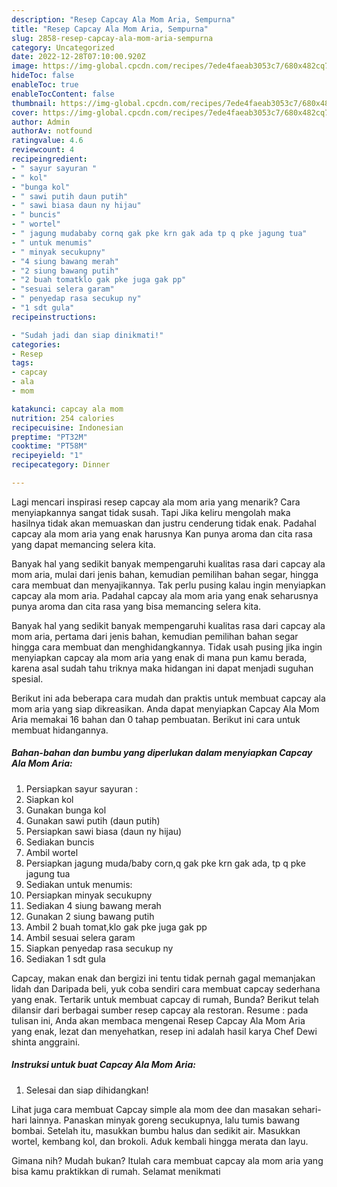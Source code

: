 ```yaml
---
description: "Resep Capcay Ala Mom Aria, Sempurna"
title: "Resep Capcay Ala Mom Aria, Sempurna"
slug: 2858-resep-capcay-ala-mom-aria-sempurna
category: Uncategorized
date: 2022-12-28T07:10:00.920Z
image: https://img-global.cpcdn.com/recipes/7ede4faeab3053c7/680x482cq70/capcay-ala-mom-aria-foto-resep-utama.jpg
hideToc: false
enableToc: true
enableTocContent: false
thumbnail: https://img-global.cpcdn.com/recipes/7ede4faeab3053c7/680x482cq70/capcay-ala-mom-aria-foto-resep-utama.jpg
cover: https://img-global.cpcdn.com/recipes/7ede4faeab3053c7/680x482cq70/capcay-ala-mom-aria-foto-resep-utama.jpg
author: Admin
authorAv: notfound
ratingvalue: 4.6
reviewcount: 4
recipeingredient:
- " sayur sayuran "
- " kol"
- "bunga kol"
- " sawi putih daun putih"
- " sawi biasa daun ny hijau"
- " buncis"
- " wortel"
- " jagung mudababy cornq gak pke krn gak ada tp q pke jagung tua"
- " untuk menumis"
- " minyak secukupny"
- "4 siung bawang merah"
- "2 siung bawang putih"
- "2 buah tomatklo gak pke juga gak pp"
- "sesuai selera garam"
- " penyedap rasa secukup ny"
- "1 sdt gula"
recipeinstructions:

- "Sudah jadi dan siap dinikmati!"
categories:
- Resep
tags:
- capcay
- ala
- mom

katakunci: capcay ala mom 
nutrition: 254 calories
recipecuisine: Indonesian
preptime: "PT32M"
cooktime: "PT58M"
recipeyield: "1"
recipecategory: Dinner

---
```



Lagi mencari inspirasi resep capcay ala mom aria yang menarik? Cara menyiapkannya sangat tidak susah. Tapi Jika keliru mengolah maka hasilnya tidak akan memuaskan dan justru cenderung tidak enak. Padahal capcay ala mom aria yang enak harusnya Kan punya aroma dan cita rasa yang dapat memancing selera kita.


Banyak hal yang sedikit banyak mempengaruhi kualitas rasa dari capcay ala mom aria, mulai dari jenis bahan, kemudian pemilihan bahan segar, hingga cara membuat dan menyajikannya. Tak perlu pusing kalau ingin menyiapkan capcay ala mom aria. Padahal capcay ala mom aria yang enak seharusnya punya aroma dan cita rasa yang bisa memancing selera kita.

Banyak hal yang sedikit banyak mempengaruhi kualitas rasa dari capcay ala mom aria, pertama dari jenis bahan, kemudian pemilihan bahan segar hingga cara membuat dan menghidangkannya. Tidak usah pusing jika ingin menyiapkan capcay ala mom aria yang enak di mana pun kamu berada, karena asal sudah tahu triknya maka hidangan ini dapat menjadi suguhan spesial.


Berikut ini ada beberapa cara mudah dan praktis untuk membuat capcay ala mom aria yang siap dikreasikan. Anda dapat menyiapkan Capcay Ala Mom Aria memakai 16 bahan dan 0 tahap pembuatan. Berikut ini cara untuk membuat hidangannya.

<!--inarticleads1-->

##### Bahan-bahan dan bumbu yang diperlukan dalam menyiapkan Capcay Ala Mom Aria:

1. Persiapkan  sayur sayuran :
1. Siapkan  kol
1. Gunakan bunga kol
1. Gunakan  sawi putih (daun putih)
1. Persiapkan  sawi biasa (daun ny hijau)
1. Sediakan  buncis
1. Ambil  wortel
1. Persiapkan  jagung muda/baby corn,q gak pke krn gak ada, tp q pke jagung tua
1. Sediakan  untuk menumis:
1. Persiapkan  minyak secukupny
1. Sediakan 4 siung bawang merah
1. Gunakan 2 siung bawang putih
1. Ambil 2 buah tomat,klo gak pke juga gak pp
1. Ambil sesuai selera garam
1. Siapkan  penyedap rasa secukup ny
1. Sediakan 1 sdt gula


Capcay, makan enak dan bergizi ini tentu tidak pernah gagal memanjakan lidah dan Daripada beli, yuk coba sendiri cara membuat capcay sederhana yang enak. Tertarik untuk membuat capcay di rumah, Bunda? Berikut telah dilansir dari berbagai sumber resep capcay ala restoran. Resume : pada tulisan ini, Anda akan membaca mengenai Resep Capcay Ala Mom Aria yang enak, lezat dan menyehatkan, resep ini adalah hasil karya Chef Dewi shinta anggraini. 

<!--inarticleads2-->

##### Instruksi untuk buat Capcay Ala Mom Aria:


1. Selesai dan siap dihidangkan!

Lihat juga cara membuat Capcay simple ala mom dee dan masakan sehari-hari lainnya. Panaskan minyak goreng secukupnya, lalu tumis bawang bombai. Setelah itu, masukkan bumbu halus dan sedikit air. Masukkan wortel, kembang kol, dan brokoli. Aduk kembali hingga merata dan layu. 

Gimana nih? Mudah bukan? Itulah cara membuat capcay ala mom aria yang bisa kamu praktikkan di rumah. Selamat menikmati
